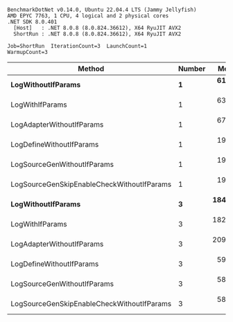 ```

BenchmarkDotNet v0.14.0, Ubuntu 22.04.4 LTS (Jammy Jellyfish)
AMD EPYC 7763, 1 CPU, 4 logical and 2 physical cores
.NET SDK 8.0.401
  [Host]   : .NET 8.0.8 (8.0.824.36612), X64 RyuJIT AVX2
  ShortRun : .NET 8.0.8 (8.0.824.36612), X64 RyuJIT AVX2

Job=ShortRun  IterationCount=3  LaunchCount=1  
WarmupCount=3  

```
| Method                                     | Number | Mean      | Error      | StdDev    | Min       | Max       | Gen0   | Allocated |
|------------------------------------------- |------- |----------:|-----------:|----------:|----------:|----------:|-------:|----------:|
| **LogWithoutIfParams**                         | **1**      |  **61.20 ns** |   **2.015 ns** |  **0.110 ns** |  **61.13 ns** |  **61.33 ns** | **0.0010** |      **88 B** |
| LogWithIfParams                            | 1      |  63.47 ns |   6.123 ns |  0.336 ns |  63.08 ns |  63.71 ns | 0.0010 |      88 B |
| LogAdapterWithoutIfParams                  | 1      |  67.18 ns |   6.128 ns |  0.336 ns |  66.91 ns |  67.55 ns | 0.0010 |      88 B |
| LogDefineWithoutIfParams                   | 1      |  19.89 ns |   0.811 ns |  0.044 ns |  19.87 ns |  19.95 ns |      - |         - |
| LogSourceGenWithoutIfParams                | 1      |  19.80 ns |   0.158 ns |  0.009 ns |  19.79 ns |  19.81 ns |      - |         - |
| LogSourceGenSkipEnableCheckWithoutIfParams | 1      |  19.20 ns |   0.915 ns |  0.050 ns |  19.14 ns |  19.23 ns |      - |         - |
| **LogWithoutIfParams**                         | **3**      | **184.66 ns** |  **43.048 ns** |  **2.360 ns** | **182.50 ns** | **187.18 ns** | **0.0031** |     **264 B** |
| LogWithIfParams                            | 3      | 182.80 ns |  74.930 ns |  4.107 ns | 180.23 ns | 187.54 ns | 0.0031 |     264 B |
| LogAdapterWithoutIfParams                  | 3      | 209.48 ns | 338.427 ns | 18.550 ns | 198.15 ns | 230.89 ns | 0.0031 |     264 B |
| LogDefineWithoutIfParams                   | 3      |  59.45 ns |   4.855 ns |  0.266 ns |  59.29 ns |  59.75 ns |      - |         - |
| LogSourceGenWithoutIfParams                | 3      |  58.34 ns |   1.134 ns |  0.062 ns |  58.28 ns |  58.41 ns |      - |         - |
| LogSourceGenSkipEnableCheckWithoutIfParams | 3      |  58.16 ns |   1.641 ns |  0.090 ns |  58.08 ns |  58.26 ns |      - |         - |
